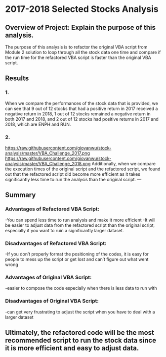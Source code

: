 # 2017-2018 Selected Stocks Analysis 
## Overview of Project: Explain the purpose of this analysis.
The purpose of this analysis is to refactor the original VBA script from Module 2 solution to loop through all the stock data one time and compare if the run time for the refactored VBA script is faster than the original VBA script.

## Results
### 1.
When we compare the performances of the stock data that is provided, we can see that 9 out of 12 stocks that had a positive return in 2017 received a negative return in 2018, 1 out of 12 stocks remained a negative return in both 2017 and 2018, and 2 out of 12 stocks had positive returns in 2017 and 2018, which are ENPH and RUN.
### 2.
https://raw.githubusercontent.com/giovanwu/stock-analysis/master/VBA_Challenge_2017.png
https://raw.githubusercontent.com/giovanwu/stock-analysis/master/VBA_Challenge_2018.png
Additionally, when we compare the execution times of the original script and the refactored script, we found out that the refactored script did become more efficient as it takes significantly less time to run the analysis than the original script.
—
## Summary
### Advantages of Refactored VBA Script:
-You can spend less time to run analysis and make it more efficient
-It will be easier to adjust data from the refactored script than the original script, especially if you want to ruin a significantly larger dataset.
### Disadvantages of Refactored VBA Script:
-If you don’t properly format the positioning of the codes, it is easy for people to mess up the script or get lost and can’t figure out what went wrong
### Advantages of Original VBA Script:
-easier to compose the code especially when there is less data to run with
### Disadvantages of Original VBA Script:
-can get very frustrating to adjust the script when you have to deal with a larger dataset 

## Ultimately, the refactored code will be the most recommended script to run the stock data since it is more efficient and easy to adjust data.

